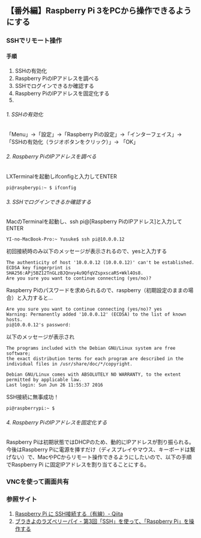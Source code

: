 ## 【番外編】Raspberry Pi 3をPCから操作できるようにする

### SSHでリモート操作
#### 手順
1. SSHの有効化
2. Raspberry PiのIPアドレスを調べる
3. SSHでログインできるか確認する
4. Raspberry PiのIPアドレスを固定化する
5.

###### 1. SSHの有効化
「Menu」→「設定」→「Raspberry Piの設定」→「インターフェイス」→「SSHの有効化（ラジオボタンをクリック）」→ 「OK」

###### 2. Raspberry PiのIPアドレスを調べる
LXTerminalを起動しifconfigと入力してENTER
```
pi@raspberypi:~ $ ifconfig
```

###### 3. SSHでログインできるか確認する
MacのTerminalを起動し、ssh pi@[Raspberry PiのIPアドレス]と入力してENTER
```
YI-no-MacBook-Pro:~ Yusuke$ ssh pi@10.0.0.12
```
初回接続時のみ以下のメッセージが表示されるので、yesと入力する
```
The authenticity of host '10.0.0.12 (10.0.0.12)' can't be established.
ECDSA key fingerprint is SHA256:APj5BZ12TnGLzBJQnvy4u9QfqVZspxscaRS+Wkl4Os8.
Are you sure you want to continue connecting (yes/no)?
```
Raspberry Piのパスワードを求められるので、raspberry（初期設定のままの場合）と入力すると...
```
Are you sure you want to continue connecting (yes/no)? yes
Warning: Permanently added '10.0.0.12' (ECDSA) to the list of known hosts.
pi@10.0.0.12's password:
```
以下のメッセージが表示され
```
The programs included with the Debian GNU/Linux system are free software;
the exact distribution terms for each program are described in the
individual files in /usr/share/doc/*/copyright.

Debian GNU/Linux comes with ABSOLUTELY NO WARRANTY, to the extent
permitted by applicable law.
Last login: Sun Jun 26 11:55:37 2016
```
SSH接続に無事成功！
```
pi@raspberrypi:~ $
```

###### 4. Raspberry PiのIPアドレスを固定化する
Raspberry Piは初期状態ではDHCPのため、動的にIPアドレスが割り振られる。
今後はRaspberry Piに電源を挿すだけ（ディスプレイやマウス、キーボードは繋げない）で、MacやPCからリモート操作できるようにしたいので、以下の手順でRaspberry Pi に固定IPアドレスを割り当てることにする。


### VNCを使って画面共有

### 参照サイト
1. [Raspberry Pi に SSH接続する（有線）- Qiita](http://qiita.com/MarieKawasuji/items/6beb87d805b449b8f4e2)
1. [ブラきよのラズベリーパイ - 第3回「SSH」を使って、「Raspberry Pi」を操作する](http://burakiyo.com/raspberry-pi/third.php)
